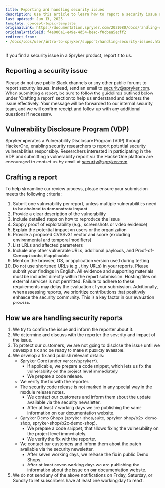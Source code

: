 ```yaml
---
title: Reporting and handling security issues
description: Use this article to learn how to report a security issue and to understand how we handle these reports.
last_updated: Jun 13, 2025
template: concept-topic-template
originalLink: https://documentation.spryker.com/2021080/docs/handling-security-issues
originalArticleId: f4e006a1-e49e-4d54-beac-f0cbea5ebff2
redirect_from:
- /docs/scos/user/intro-to-spryker/support/handling-security-issues.html
---
```


If you find a security issue in a Spryker product, report it to us.

## Reporting a security issue

Please do not use public Slack channels or any other public forums to report security issues. Instead, send an email to [security@spryker.com](mailto:security@spryker.com). When submitting a report, be sure to follow the guidelines outlined below under 'Crafting a report' section to help us understand and address the issue effectively. Your message will be forwarded to our internal security team, and we will confirm receipt and follow up with any additional questions if necessary.

## Vulnerability Disclosure Program (VDP)

Spryker operates a Vulnerability Disclosure Program (VDP) through HackerOne, enabling security researchers to report potential security vulnerabilities responsibly. Researchers interested in participating in the VDP and submitting a vulnerability report via the HackerOne platform are encouraged to contact us by email at [security@spryker.com](mailto:security@spryker.com).

## Crafting a report

To help streamline our review process, please ensure your submission meets the following criteria:

1. Submit one vulnerability per report, unless multiple vulnerabilities need to be chained to demonstrate impact
2. Provide a clear description of the vulnerability
3. Include detailed steps on how to reproduce the issue
4. Supply proof of exploitability (e.g., screenshots or video evidence)
5. Explain the potential impact on users or the organization
6. Provide a proposed CVSSv3.1 vector and score (excluding environmental and temporal modifiers)
7. List URLs and affected parameters
8. Include any other vulnerable URLs, additional payloads, and Proof-of-Concept code, if applicable
9. Mention the browser, OS, or application version used during testing
10. Do not use shortened URLs (e.g., tiny URLs) in your reports. Please submit your findings in English. All evidence and supporting materials must be included directly within the report submission. Hosting files on external services is not permitted. Failure to adhere to these requirements may delay the evaluation of your submission. Additionally, when assessing reports, we prioritize contributions that positively enhance the security community. This is a key factor in our evaluation process.

## How we are handling security reports

1. We try to confirm the issue and inform the reporter about it.
2. We determine and discuss with the reporter the severity and impact of the issue.
3. To protect our customers, we are not going to disclose the issue until we develop a fix and be ready to make it publicly available.
4. We develop a fix and publish relevant details:
   - Spryker Core (under `vendor/spryker*`).
     - If applicable, we prepare a code snippet, which lets us fix the vulnerability on the project level immediately.
     - We prepare a code release.
   - We verify the fix with the reporter.
   - The security code release is not marked in any special way in the module release notes.
     - We contact our customers and inform them about the update available via the security newsletter.
     - After at least 7 working days we are publishing the same information on our documentation website.
   - Spryker Demo Shops (spryker-shop/suite, spryker-shop/b2b-demo-shop, spryker-shop/b2c-demo-shop).
     - We prepare a code snippet, that allows fixing the vulnerability on the project level immediately.
     - We verify the fix with the reporter.
   - We contact our customers and inform them about the patch available via the security newsletter.
     - After seven working days, we release the fix in public Demo Shops.
     - After at least seven working days we are publishing the information about the issue on our documentation website.
5. We do not send any of the above notifications on Friday, Saturday, or Sunday to let subscribers have at least one working day to react.
